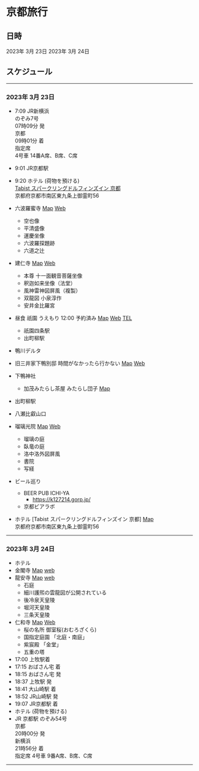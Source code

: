 # 京都旅行

## 日時
2023年 3月 23日
2023年 3月 24日

## スケジュール
--------
### 2023年 3月 23日
* 7:09 JR新横浜  
    のぞみ7号  
    07時09分 発  
    京都  
    09時01分 着  
    指定席  
    4号車 14番A席、B席、C席  

* 9:01 JR京都駅
* 9:20 ホテル (荷物を預ける)  
[Tabist スパークリングドルフィンズイン 京都](https://www.google.com/maps/place/Tabist+%E3%82%B9%E3%83%91%E3%83%BC%E3%82%AF%E3%83%AA%E3%83%B3%E3%82%B0%E3%83%89%E3%83%AB%E3%83%95%E3%82%A3%E3%83%B3%E3%82%BA%E3%82%A4%E3%83%B3+%E4%BA%AC%E9%83%BD/@34.9797166,135.7628634,21z/data=!4m9!3m8!1s0x60010f4d664242d5:0xe5e6cb7e16df9c6f!5m2!4m1!1i2!8m2!3d34.9797945!4d135.7627787!16s%2Fg%2F1tcwr0w3)  
京都府京都市南区東九条上御霊町56
* 六波羅蜜寺
[Map](https://www.google.co.jp/maps/place/%E5%85%AD%E6%B3%A2%E7%BE%85%E8%9C%9C%E5%AF%BA/@35.0006295,135.7543588,14.76z/data=!3m1!5s0x600108c7b5bca6f9:0xeac86fb0c5636dc7!4m6!3m5!1s0x600108cc60ef250f:0xa145712334ef4e9e!8m2!3d34.9970888!4d135.7733663!16s%2Fm%2F0gmc5yf?hl=ja) 
[Web](https://rokuhara.or.jp/)
    * 空也像
    * 平清盛像
    * 運慶坐像
    * 六波羅探題跡
    * 六道之辻
* 建仁寺
[Map](https://www.google.com/maps/place/%E5%BB%BA%E4%BB%81%E5%AF%BA/@35.0006703,135.7701648,15.93z/data=!4m6!3m5!1s0x600108c1242b7b27:0x7e608f1986c5bb52!8m2!3d35.0002854!4d135.7738985!16s%2Fm%2F027phyz)
[Web](https://www.kenninji.jp/)
    * 本尊 十一面観音菩薩坐像
    * 釈迦如来坐像（法堂）
    * 風神雷神図屏風（複製）
    * 双龍図 小泉淳作
    * 安井金比羅宮
* 昼食 祇園 うえもり 12:00 予約済み
[Map](https://www.google.com/maps/place/%E7%A5%87%E5%9C%92%E3%81%86%E3%81%88%E3%82%82%E3%82%8A/@35.002615,135.7753914,19.4z/data=!4m15!1m8!3m7!1s0x600108c164135885:0x60ff3b7013e0d8ba!2z44CSNjA1LTAwNzQg5Lqs6YO95bqc5Lqs6YO95biC5p2x5bGx5Yy656WH5ZyS55S65Y2X5YG077yV77yX77yQ4oiS77yW!3b1!8m2!3d35.0025857!4d135.7754076!16s%2Fg%2F12hm5mzdm!3m5!1s0x600108c1637bcf1b:0xc98a9b3a1f42386a!8m2!3d35.0028202!4d135.7754464!16s%2Fg%2F1ptxk3h9c)
[Web](https://www.uemori.net/)
[TEL](075-551-8251)
    * 祇園四条駅
    * 出町柳駅
* 鴨川デルタ
* 旧三井家下鴨別邸 時間がなかったら行かない
[Map](https://www.google.com/maps/place/%E6%97%A7%E4%B8%89%E4%BA%95%E5%AE%B6%E4%B8%8B%E9%B4%A8%E5%88%A5%E9%82%B8/@35.0317766,135.7718892,15z/data=!4m6!3m5!1s0x60010842be02a667:0xc3c7177b68096c98!8m2!3d35.0317766!4d135.7718892!16s%2Fg%2F11c0xz132f)
[Web](https://ja.kyoto.travel/tourism/article/mitsuike/)
* 下鴨神社
    * 加茂みたらし茶屋 みたらし団子
[Map](https://www.google.com/maps/place/%E5%8A%A0%E8%8C%82%E3%81%BF%E3%81%9F%E3%82%89%E3%81%97%E8%8C%B6%E5%B1%8B/@35.0396496,135.7713633,18.06z/data=!4m6!3m5!1s0x600108155a2b1a0b:0x6ae04bb270862228!8m2!3d35.0396619!4d135.770764!16s%2Fg%2F1tlz_21p)
* 出町柳駅
* 八瀬比叡山口
* 瑠璃光院
[Map](https://www.google.com/maps/place/%E7%91%A0%E7%92%83%E5%85%89%E9%99%A2/@35.0647272,135.8071195,18.09z/data=!4m6!3m5!1s0x600109c2848b9b5d:0xc85f1b46624ab348!8m2!3d35.0634573!4d135.8087174!16s%2Fg%2F11f5hl8b33)
[Web](https://rurikoin.komyoji.com/)
    * 瑠璃の庭
    * 臥竜の庭
    * 洛中洛外図屏風
    * 書院
    * 写経
* ビール巡り
    * BEER PUB ICHI-YA
        * https://k127214.gorp.jp/
    * 京都ビアラボ
* ホテル
[Tabist スパークリングドルフィンズイン 京都]
[Map](https://www.google.com/maps/place/Tabist+%E3%82%B9%E3%83%91%E3%83%BC%E3%82%AF%E3%83%AA%E3%83%B3%E3%82%B0%E3%83%89%E3%83%AB%E3%83%95%E3%82%A3%E3%83%B3%E3%82%BA%E3%82%A4%E3%83%B3+%E4%BA%AC%E9%83%BD/@34.9797166,135.7628634,21z/data=!4m9!3m8!1s0x60010f4d664242d5:0xe5e6cb7e16df9c6f!5m2!4m1!1i2!8m2!3d34.9797945!4d135.7627787!16s%2Fg%2F1tcwr0w3)  
京都府京都市南区東九条上御霊町56 

--------
### 2023年 3月 24日

* ホテル
* 金閣寺
[Map](https://www.google.co.jp/maps/place/%E9%87%91%E9%96%A3%E5%AF%BA/@35.0394763,135.7280275,16z/data=!4m6!3m5!1s0x6001a820c0eb46bd:0xee4272b1c22645f!8m2!3d35.03937!4d135.7292431!16zL20vMDFrbjR3?hl=ja)
[web](https://www.shokoku-ji.jp/kinkakuji/)
* 龍安寺
[Map](https://www.google.co.jp/maps/place/%E9%BE%8D%E5%AE%89%E5%AF%BA/@35.0334834,135.7171835,16.2z/data=!4m6!3m5!1s0x6001a82a301cbaa7:0xe1ab173e46d78542!8m2!3d35.0344943!4d135.7182634!16zL20vMDRkYnhr?hl=ja)
[web](http://www.ryoanji.jp/smph/)
    * 石庭
    * 細川護煕の雲龍図が公開されている
    * 後冷泉天皇陵
    * 堀河天皇陵
    * 三条天皇陵
* 仁和寺
[Map](https://www.google.co.jp/maps/place/%E4%BB%81%E5%92%8C%E5%AF%BA/@35.0263019,135.711026,16.26z/data=!4m6!3m5!1s0x6001077fbd662ac3:0xbd7b437e3da08bd8!8m2!3d35.029378!4d135.7138105!16s%2Fg%2F11f39jy3tw?hl=ja)
[Web](https://ninnaji.jp/)
    * 桜の名所 御室桜(おむろざくら)
    * 国指定庭園 「北庭・南庭」
    * 紫宸殿 「金堂」
    * 五重の塔
* 17:00 上牧駅着
* 17:15 おばさん宅 着
* 18:15 おばさん宅 発
* 18:37 上牧駅 発
* 18:41 大山崎駅 着
* 18:52 JR山崎駅 発
* 19:07 JR京都駅 着
* ホテル (荷物を預ける)
* JR 京都駅
    のぞみ54号  
    京都  
    20時00分 発  
    新横浜  
    21時56分 着  
    指定席  4号車 9番A席、B席、C席
--------
